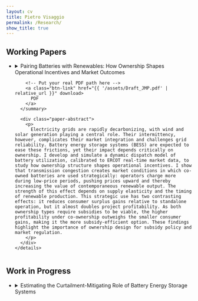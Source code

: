 ```yaml
---
layout: cv
title: Pietro Visaggio
permalink: /Research/
show_title: true
---
```


<div class="research">

  <h2 class="section-title wp">Working Papers</h2>

<ul class="paper-list">
  <li>
    <details class="paper">
      <summary>
        <span class="paper-title">
          Pairing Batteries with Renewables: How Ownership Shapes Operational Incentives and Market Outcomes
        </span>

        <!-- Put your real PDF path here -->
        <a class="btn-link" href="{{ '/assets/Draft_JMP.pdf' | relative_url }}" download>
          PDF
        </a>
      </summary>

<!--
      <div class="paper-meta">
        with <a href="#">Carlos Bianchi</a><br>
        <em>Economics of Innovation and New Technology</em>, 29(5), 2020
        &nbsp;·&nbsp;
        <a href="https://doi.org/10.xxx/xxxxx" target="_blank" rel="noopener">Full text</a>
      </div>
-->

      <div class="paper-abstract">
        <p>
          Electricity grids are rapidly decarbonizing, with wind and solar generation playing a central role. Their intermittency, however, complicates their market integration and challenges grid reliability. Battery energy storage systems (BESS) are expected to ease these frictions, yet their impact depends critically on ownership. I develop and simulate a dynamic dispatch model of battery utilization, calibrated to ERCOT real-time market data, to study how ownership structure shapes operational incentives. I show that transmission congestion creates market conditions in which co-owned batteries are used strategically: operators charge more during low-price periods, pushing prices upward and thereby increasing the value of contemporaneous renewable output. The strength of this effect depends on supply elasticity and the timing of renewable production. This strategic use has two contrasting effects: it reduces consumer surplus gains relative to standalone operation, but it almost doubles project profitability. As both ownership types require subsidies to be viable, the higher profitability under co-ownership outweighs the smaller consumer gains, making it the more subsidy-efficient option. These findings highlight the importance of ownership design for subsidy policy and market regulation.
        </p>
      </div>
    </details>
  </li>

  <!-- add more items the same way -->
</ul>


  <h2 class="section-title wip">Work in Progress</h2>



<ul class="paper-list">
  <li>
    <details class="paper">
      <summary>
        <span class="paper-title">
        Estimating the Curtailment-Mitigating Role of Battery Energy Storage Systems</span>
      </summary>
      <div class="paper-abstract">
        <p>
           
        </p>
      </div>
    </details>
  </li>

</ul>


</div>